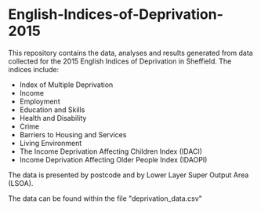 # English-Indices-of-Deprivation-2015

This repository contains the data, analyses and results generated from data collected for the 2015 English Indices of Deprivation in Sheffield. The indices include:
- Index of Multiple Deprivation
- Income
- Employment
- Education and Skills
- Health and Disability
- Crime
- Barriers to Housing and Services
- Living Environment
- The Income Deprivation Affecting Children Index (IDACI)
- Income Deprivation Affecting Older People Index (IDAOPI) 

The data is presented by postcode and by Lower Layer Super Output Area (LSOA). 

The data can be found within the file "deprivation_data.csv"
